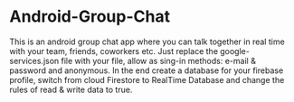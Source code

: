 # Android-Group-Chat
This is an android group chat app where you can talk together in real time with your team, friends, coworkers etc. Just replace the google-services.json file with your file, allow as sing-in methods: e-mail &amp; password and anonymous. In the end create a database for your firebase profile, switch from cloud Firestore to RealTime Database and change the rules of read &amp; write data to true.
